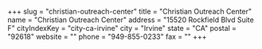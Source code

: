 +++
slug = "christian-outreach-center"
title = "Christian Outreach Center"
name = "Christian Outreach Center"
address = "15520 Rockfield Blvd Suite F"
cityIndexKey = "city-ca-irvine"
city = "Irvine"
state = "CA"
postal = "92618"
website = ""
phone = "949-855-0233"
fax = ""
+++
